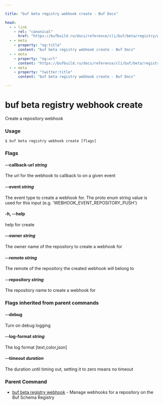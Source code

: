```yaml
---

title: "buf beta registry webhook create - Buf Docs"

head:
  - - link
    - rel: "canonical"
      href: "https://bufbuild.ru/docs/reference/cli/buf/beta/registry/webhook/create/"
  - - meta
    - property: "og:title"
      content: "buf beta registry webhook create - Buf Docs"
  - - meta
    - property: "og:url"
      content: "https://bufbuild.ru/docs/reference/cli/buf/beta/registry/webhook/create/"
  - - meta
    - property: "twitter:title"
      content: "buf beta registry webhook create - Buf Docs"

---
```


# buf beta registry webhook create

Create a repository webhook

### Usage

```console
$ buf beta registry webhook create [flags]
```

### Flags

#### \--callback-url _string_

The url for the webhook to callback to on a given event

#### \--event _string_

The event type to create a webhook for. The proto enum string value is used for this input (e.g. 'WEBHOOK_EVENT_REPOSITORY_PUSH')

#### \-h, --help

help for create

#### \--owner _string_

The owner name of the repository to create a webhook for

#### \--remote _string_

The remote of the repository the created webhook will belong to

#### \--repository _string_

The repository name to create a webhook for

### Flags inherited from parent commands

#### \--debug

Turn on debug logging

#### \--log-format _string_

The log format \[text,color,json\]

#### \--timeout _duration_

The duration until timing out, setting it to zero means no timeout

### Parent Command

- [buf beta registry webhook](../) - Manage webhooks for a repository on the Buf Schema Registry
